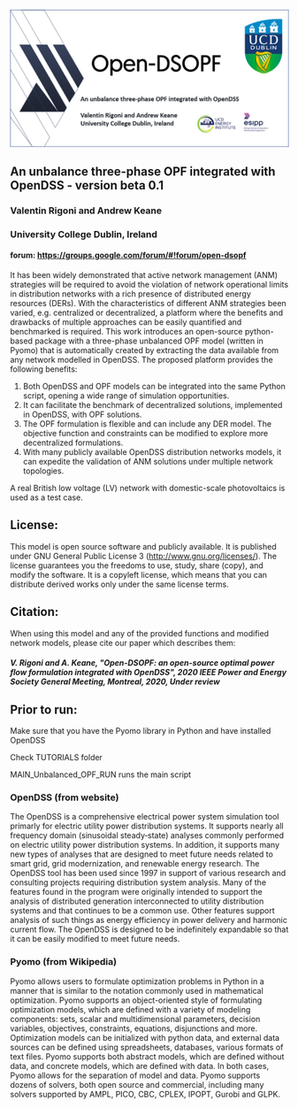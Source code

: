 ![](/Logo.png)

## An unbalance three-phase OPF integrated with OpenDSS - version beta 0.1
### Valentin Rigoni and Andrew Keane 
### University College Dublin, Ireland 
#### forum: https://groups.google.com/forum/#!forum/open-dsopf

It has been widely demonstrated that active network management (ANM) strategies will be required to avoid the violation of network      operational limits in distribution networks with a rich presence of distributed energy resources (DERs). With the characteristics of     different ANM strategies been varied, e.g. centralized or decentralized, a platform where the benefits and drawbacks of multiple approaches can be easily quantified and benchmarked is required. This work introduces an open-source python-based package with a three-phase unbalanced OPF model (written in Pyomo) that is automatically created by extracting the data available from any network modelled in OpenDSS. The proposed platform provides the following benefits:

1.	Both OpenDSS and OPF models can be integrated into the same Python script, opening a wide range of simulation opportunities.
2.	It can facilitate the benchmark of decentralized solutions, implemented in OpenDSS, with OPF solutions.
3.	The OPF formulation is flexible and can include any DER model. The objective function and constraints can be modified to explore more decentralized formulations.
4.	With many publicly available OpenDSS distribution networks models, it can expedite the validation of ANM solutions under multiple network topologies.

A real British low voltage (LV) network with domestic-scale photovoltaics is used as a test case. 

## License:
This model is open source software and publicly available. It is published under GNU General Public License 3          (http://www.gnu.org/licenses/). The license guarantees you the freedoms to use, study, share (copy), and modify the software. It is a copyleft license, which means that you can distribute derived works only under the same license terms.

## Citation:
When using this model and any of the provided functions and modified network models, please cite our paper which describes them: 
##### V. Rigoni and A. Keane, "Open-DSOPF: an open-source optimal power flow formulation integrated with OpenDSS", 2020 IEEE Power and Energy Society General Meeting, Montreal, 2020, *Under review*
    
## Prior to run:
Make sure that you have the Pyomo library in Python and have installed OpenDSS

Check TUTORIALS folder

MAIN_Unbalanced_OPF_RUN runs the main script

### OpenDSS (from website)
The OpenDSS is a comprehensive electrical power system simulation tool primarly for electric utility power distribution systems. It supports nearly all frequency domain (sinusoidal steady‐state) analyses commonly performed on electric utility power distribution systems. In addition, it supports many new types of analyses that are designed to meet future needs related to smart grid, grid modernization, and renewable energy research. The OpenDSS tool has been used since 1997 in support of various research and consulting projects requiring distribution system analysis. Many of the features found in the program were originally intended to support the analysis of distributed generation interconnected to utility distribution systems and that continues to be a common use. Other features support analysis of such things as energy efficiency in power delivery and harmonic current flow. The OpenDSS is designed to be indefinitely expandable so that it can be easily modified to meet future needs.

### Pyomo (from Wikipedia)
Pyomo allows users to formulate optimization problems in Python in a manner that is similar to the notation commonly used in mathematical optimization. Pyomo supports an object-oriented style of formulating optimization models, which are defined with a variety of modeling components: sets, scalar and multidimensional parameters, decision variables, objectives, constraints, equations, disjunctions and more. Optimization models can be initialized with python data, and external data sources can be defined using spreadsheets, databases, various formats of text files. Pyomo supports both abstract models, which are defined without data, and concrete models, which are defined with data. In both cases, Pyomo allows for the separation of model and data.
Pyomo supports dozens of solvers, both open source and commercial, including many solvers supported by AMPL, PICO, CBC, CPLEX, IPOPT, Gurobi and GLPK. 
